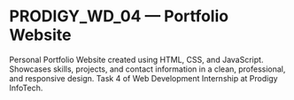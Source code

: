 # PRODIGY_WD_04 — Portfolio Website
Personal Portfolio Website created using HTML, CSS, and JavaScript. Showcases skills, projects, and contact information in a clean, professional, and responsive design. Task 4 of Web Development Internship at Prodigy InfoTech.

